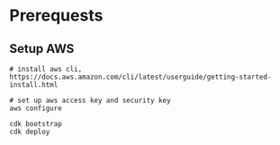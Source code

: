 

# Prerequests

## Setup AWS
```shell
# install aws cli, https://docs.aws.amazon.com/cli/latest/userguide/getting-started-install.html

# set up aws access key and security key
aws configure
```


```
cdk bootstrap
cdk deploy
```